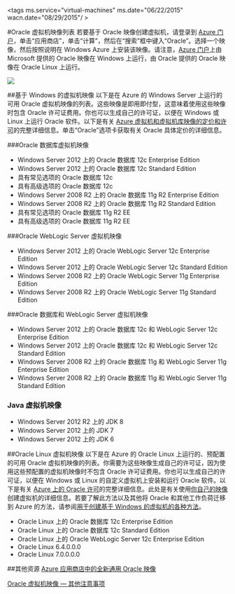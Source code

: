<properties title="List of Oracle virtual machine images"
pageTitle="Oracle 虚拟机映像列表"
description="获取 Azure 库中 Oracle 映像的列表并了解如何基于其中某个映像创建 Oracle 虚拟机。"
services="virtual-machines"
documentationCenter=""
authors="bbenz"
manager=""
editor=""
tags=""/>

<tags 
ms.service="virtual-machines"
ms.date="06/22/2015"
wacn.date="08/29/2015"/ >

#Oracle 虚拟机映像列表
若要基于 Oracle 映像创建虚拟机，请登录到 [Azure 门户](https://manage.windowsazure.cn)，单击“应用商店”，单击“计算”，然后在“搜索”框中键入“Oracle”。选择一个映像，然后按照说明在 Windows Azure 上安装该映像。请注意，[Azure 门户](https://manage.windowsazure.cn)上由 Microsoft 提供的 Oracle 映像在 Windows 上运行，由 Oracle 提供的 Oracle 映像在 Oracle Linux 上运行。

![](./media/virtual-machines-oracle-list-oracle-virtual-machine-images/image1.png)

##基于 Windows 的虚拟机映像
以下是在 Azure 的 Windows Server 上运行的可用 Oracle 虚拟机映像的列表。这些映像是即用即付型，这意味着使用这些映像时包含 Oracle 许可证费用。你也可以生成自己的许可证，以便在 Windows 或 Linux 上运行 Oracle 软件。以下是有关 [Azure 虚拟机和虚拟机库映像的定价和许可](http://www.windowsazure.cn/home/features/virtual-machines/#price)的完整详细信息。单击“Oracle”选项卡获取有关 Oracle 具体定价的详细信息。

###Oracle 数据库虚拟机映像
- Windows Server 2012 上的 Oracle 数据库 12c Enterprise Edition
- Windows Server 2012 上的 Oracle 数据库 12c Standard Edition
- 具有常见选项的 Oracle 数据库 12c
- 具有高级选项的 Oracle 数据库 12c
- Windows Server 2008 R2 上的 Oracle 数据库 11g R2 Enterprise Edition
- Windows Server 2008 R2 上的 Oracle 数据库 11g R2 Standard Edition
- 具有常见选项的 Oracle 数据库 11g R2 EE
- 具有高级选项的 Oracle 数据库 11g R2 EE  

###Oracle WebLogic Server 虚拟机映像
- Windows Server 2012 上的 Oracle WebLogic Server 12c Enterprise Edition
- Windows Server 2012 上的 Oracle WebLogic Server 12c Standard Edition
- Windows Server 2008 R2 上的 Oracle WebLogic Server 11g Enterprise Edition
- Windows Server 2008 R2 上的 Oracle WebLogic Server 11g Standard Edition  

###Oracle 数据库和 WebLogic Server 虚拟机映像  
- Windows Server 2012 上的 Oracle 数据库 12c 和 WebLogic Server 12c Enterprise Edition
- Windows Server 2012 上的 Oracle 数据库 12c 和 WebLogic Server 12c Standard Edition
- Windows Server 2008 R2 上的 Oracle 数据库 11g 和 WebLogic Server 11g Enterprise Edition
- Windows Server 2008 R2 上的 Oracle 数据库 11g 和 WebLogic Server 11g Standard Edition

### Java 虚拟机映像
-	Windows Server 2012 R2 上的 JDK 8
-	Windows Server 2012 上的 JDK 7
-	Windows Server 2012 上的 JDK 6


##Oracle Linux 虚拟机映像
以下是在 Azure 的 Oracle Linux 上运行的、预配置的可用 Oracle 虚拟机映像的列表。你需要为这些映像生成自己的许可证，因为使用这些预配置的虚拟机映像时不包含 Oracle 许可证费用。你也可以生成自己的许可证，以便在 Windows 或 Linux 的自定义虚拟机上安装和运行 Oracle 软件。以下是有关 [Azure 上的 Oracle 许可](http://www.oracle.com/technetwork/topics/cloud/faq-1963009.html#support)的完整详细信息。此处是有关使用[你自己的映像](/documentation/articles/virtual-machines-create-upload-vhd-windows-server)创建虚拟机的详细信息。若要了解此方法以及其他将 Oracle 和其他工作负荷迁移到 Azure 的方法，请参阅[用于创建基于 Windows 的虚拟机的各种方法](/documentation/articles/virtual-machines-windows-choices-create-vm)。

- Oracle Linux 上的 Oracle 数据库 12c Enterprise Edition
- Oracle Linux 上的 Oracle 数据库 12c Standard Edition
- Oracle Linux 上的 Oracle WebLogic Server 12c Enterprise Edition
- Oracle Linux 6.4.0.0.0
- Oracle Linux 7.0.0.0.0

##其他资源
[Azure 应用商店中的全新通用 Oracle 映像](https://msopentech.com/blog/2015/02/19/new-one-oracle-images-azure-marketplace/)

[Oracle 虚拟机映像 — 其他注意事项](#miscellaneous-considerations-for-oracle-virtual-machine-images-new-article)

<!---HONumber=67-->